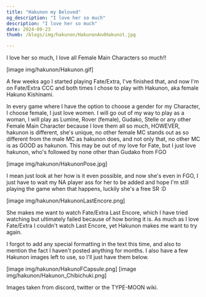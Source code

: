 ```yaml
---
title: "Hakunon my Beloved"
og_description: "I love her so much"
description: "I love her so much"
date: 2024-09-23
thumb: /blogs/img/hakunon/HakunonAndHakunot.jpg

---
```


I love her so much, I love all Female Main Characters so much!!

[image img/hakunon/Hakunon.gif]

A few weeks ago I started playing Fate/Extra, I've finished that, and now I'm on Fate/⁠Extra CCC and both times I chose to play with Hakunon, aka female Hakuno Kishinami.

In every game where I have the option to choose a gender for my Character, I choose female, I just love women. I will go out of my way to play as a woman, I will play as Lumine, Rover (female), Gudako, Stelle or any other Female Main Character because I love them all so much, HOWEVER, hakunon is different, she's unique, no other female MC stands out as so different from the male MC as hakunon does, and not only that, no other MC is as GOOD as hakunon. This may be out of my love for Fate, but I just love hakunon, who's followed by none other than Gudako from FGO

[image img/hakunon/HakunonPose.jpg]

I mean just look at her how is it even possible, and now she's even in FGO, I just have to wait my NA player ass for her to be added and hope I'm still playing the game when that happens, luckily she's a free SR :D

[image img/hakunon/HakunonLastEncore.png]

She makes me want to watch Fate/Extra Last Encore, which I have tried watching but ultimately failed because of how boring it is. As much as I love Fate/Extra I couldn't watch Last Encore, yet Hakunon makes me want to try again.

I forgot to add any special formatting in the text this time, and also to mention the fact I haven't posted anything for months. I also have a few Hakunon images left to use, so I'll just have them below.

[image img/hakunon/HakunoFCapsule.png]
[image img/hakunon/Hakunon_Chibichuki.png]

Images taken from discord, twitter or the TYPE-MOON wiki.
